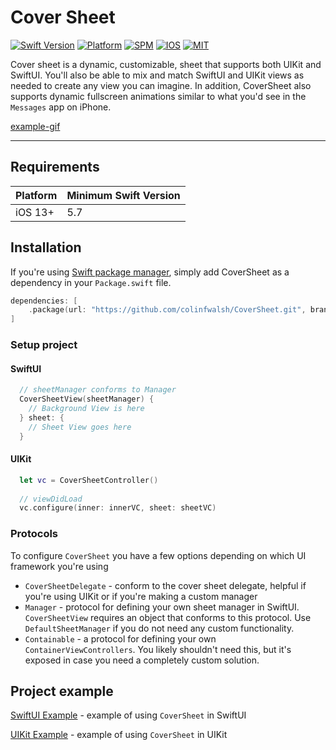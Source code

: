 # Cover Sheet

[![Swift Version][swift version badge]][swift version] [![Platform][platforms badge]][platforms] [![SPM][spm badge]][spm] [![IOS][ios badge]][ios] [![MIT][mit badge]][mit]

Cover sheet is a dynamic, customizable, sheet that supports both UIKit and SwiftUI.  You'll also be able to mix and match SwiftUI and UIKit views as needed to create any view you can imagine.  In addition, CoverSheet also supports dynamic fullscreen animations similar to what you'd see in the `Messages` app on iPhone.

[example-gif]
___

## Requirements

| **Platform** | **Minimum Swift Version**  |
|:----------|:----------|
| iOS 13+    | 5.7   |

## Installation

If you're using [Swift package manager][spm], simply add CoverSheet as a dependency in your `Package.swift` file.

```Swift
dependencies: [
    .package(url: "https://github.com/colinfwalsh/CoverSheet.git", branch(“main”))
]
```

### Setup project

#### SwiftUI

```Swift
  // sheetManager conforms to Manager
  CoverSheetView(sheetManager) {
    // Background View is here
  } sheet: { 
    // Sheet View goes here
  }
```

#### UIKit

```Swift
  let vc = CoverSheetController()
  
  // viewDidLoad
  vc.configure(inner: innerVC, sheet: sheetVC)
```

### Protocols

To configure `CoverSheet` you have a few options depending on which UI framework you're using

- `CoverSheetDelegate` - conform to the cover sheet delegate, helpful if you're using UIKit or if you're making a custom manager
- `Manager` - protocol for defining your own sheet manager in SwiftUI.  `CoverSheetView` requires an object that conforms to this protocol. Use `DefaultSheetManager` if you do not need any custom functionality.
- `Containable` - a protocol for defining your own `ContainerViewControllers`.  You likely shouldn't need this, but it's exposed in case you need a completely custom solution.

## Project example

[SwiftUI Example][cover-example-swiftUI] - example of using `CoverSheet` in SwiftUI

[UIKit Example][cover-example-uikit] - example of using `CoverSheet` in UIKit

[swift version]: https://swift.org/download/
[swift version badge]: https://img.shields.io/badge/swift-5.7-orange
[platforms badge]: https://img.shields.io/badge/platforms-ios-lightgrey
[platforms]: https://swift.org/download/
[mit badge]: https://img.shields.io/badge/license-MIT-lightgrey
[mit]: https://github.com/Mijick/PopupView/blob/main/LICENSE
[spm badge]: https://img.shields.io/badge/spm-compatible-green
[spm]: https://www.swift.org/package-manager/
[ios badge]: https://img.shields.io/badge/iOS-13%2B-blue
[ios]: https://developer.apple.com/documentation/ios-ipados-release-notes/ios-ipados-15-release-notes

[cover-example-swiftUI]: https://github.com/colinfwalsh/CoverSheet-SwiftUI-Example
[cover-example-uikit]: https://github.com/colinfwalsh/CoverSheet-UIKit-Example

[example-gif]: hhttps://tenor.com/b2c9m.gif
